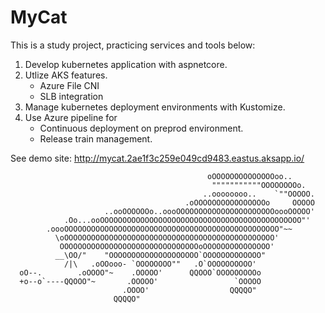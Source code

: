 # MyCat
This is a study project, practicing services and tools below:
1. Develop kubernetes application with aspnetcore.
2. Utlize AKS features.
    - Azure File CNI
    - SLB integration
3. Manage kubernetes deployment environments with Kustomize.
4. Use Azure pipeline for 
    - Continuous deployment on preprod environment.
    - Release train management. 

See demo site: http://mycat.2ae1f3c259e049cd9483.eastus.aksapp.io/

```
                                            oOOOOOOOOOOOOOOoo..
                                             """""""""""OOOOOOOOo.
                                           ..oooooooo..    `""OOOOO.
                                       .oOOOOOOOOOOOOOOOOo     OOOOO
                     ..ooOOOOOOo..oooOOOOOOOOOOOOOOOOOOOOOOoooOOOOO'
            .Oo...ooOOOOOOOOOOOOOOOOOOOOOOOOOOOOOOOOOOOOOOOOOOOOO"'
        .oooOOOOOOOOOOOOOOOOOOOOOOOOOOOOOOOOOOOOOOOOOOOOOOOO"~~
          \oOOOOOOOOOOOOOOOOOOOOOOOOOOOOOOOOOOOOOOOOOOOOOOO'
           OOOOOOOOOOOOOOOOOOOOOOOOOOOOOOOoOOOOOOOOOOOOOOO'
          __\OO/"    "OOOOOOOOOOOOOOOOOOOO`OOOOOOOOOOOOO"
            /|\   .oOOooo- `OOOOOOOO""   .O`OOOOOOOOOO'
  oO--.        .oOOOO"~    .OOOOO'      QQOOO`OOOOOOOOOo
  +o--o`----QQOOO"~       .OOOOO'                 `OOOOO
                         .OOOO'                  QQQQO"
                       QQQQO"
```
